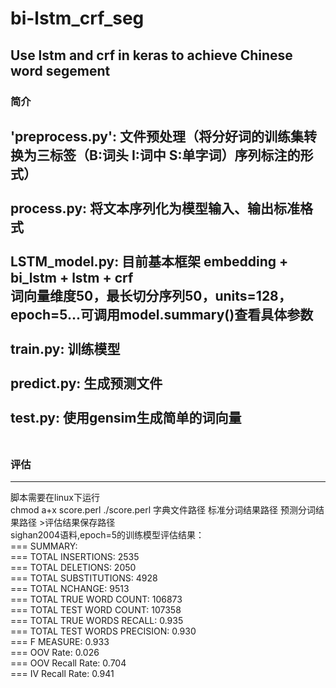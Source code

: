 # bi-lstm_crf_seg
## Use lstm and crf  in keras  to achieve Chinese word segement
### 简介
'preprocess.py':      文件预处理（将分好词的训练集转换为三标签（B:词头 I:词中 S:单字词）序列标注的形式）</br>
</br>
process.py:         将文本序列化为模型输入、输出标准格式</br>
</br>
LSTM_model.py:      目前基本框架 embedding + bi_lstm + lstm + crf          </br>
                    词向量维度50，最长切分序列50，units=128，epoch=5...可调用model.summary()查看具体参数</br>
</br>
train.py:           训练模型</br>
</br>
predict.py:         生成预测文件</br>
</br>
test.py:            使用gensim生成简单的词向量</br>
</br>
-----------------
### 评估
-----------------
脚本需要在linux下运行 </br>
chmod a+x score.perl   ./score.perl 字典文件路径 标准分词结果路径 预测分词结果路径 >评估结果保存路径</br>
sighan2004语料,epoch=5的训练模型评估结果：</br>
=== SUMMARY:</br>
=== TOTAL INSERTIONS:	2535</br>
=== TOTAL DELETIONS:	2050</br>
=== TOTAL SUBSTITUTIONS:	4928</br>
=== TOTAL NCHANGE:	9513</br>
=== TOTAL TRUE WORD COUNT:	106873</br>
=== TOTAL TEST WORD COUNT:	107358</br>
=== TOTAL TRUE WORDS RECALL:	0.935</br>
=== TOTAL TEST WORDS PRECISION:	0.930</br>
=== F MEASURE:	0.933</br>
=== OOV Rate:	0.026</br>
=== OOV Recall Rate:	0.704</br>
=== IV Recall Rate:	0.941</br>
